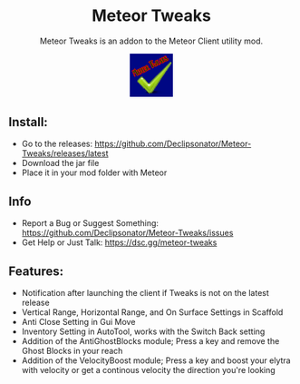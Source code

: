 <div align="center">
  <h1>Meteor Tweaks</h1>
    <p>Meteor Tweaks is an addon to the Meteor Client utility mod.</p>
  <img src="src/main/resources/assets/meteortweaks/icon.png" alt="Meteor Tweaks Logo" width="15%"/>
</div>  


## Install:  
- Go to the releases: https://github.com/Declipsonator/Meteor-Tweaks/releases/latest
- Download the jar file
- Place it in your mod folder with Meteor

## Info
- Report a Bug or Suggest Something: https://github.com/Declipsonator/Meteor-Tweaks/issues
- Get Help or Just Talk: https://dsc.gg/meteor-tweaks

## Features:
- Notification after launching the client if Tweaks is not on the latest release
- Vertical Range, Horizontal Range, and On Surface Settings in Scaffold
- Anti Close Setting in Gui Move
- Inventory Setting in AutoTool, works with the Switch Back setting
- Addition of the AntiGhostBlocks module; Press a key and remove the Ghost Blocks in your reach
- Addition of the VelocityBoost module; Press a key and boost your elytra with velocity or get a continous velocity the direction you're looking
